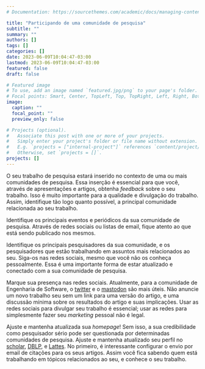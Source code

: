 ```yaml
---
# Documentation: https://sourcethemes.com/academic/docs/managing-content/

title: "Participando de uma comunidade de pesquisa"
subtitle: ""
summary: ""
authors: []
tags: []
categories: []
date: 2023-06-09T10:04:47-03:00
lastmod: 2023-06-09T10:04:47-03:00
featured: false
draft: false

# Featured image
# To use, add an image named `featured.jpg/png` to your page's folder.
# Focal points: Smart, Center, TopLeft, Top, TopRight, Left, Right, BottomLeft, Bottom, BottomRight.
image:
  caption: ""
  focal_point: ""
  preview_only: false

# Projects (optional).
#   Associate this post with one or more of your projects.
#   Simply enter your project's folder or file name without extension.
#   E.g. `projects = ["internal-project"]` references `content/project/deep-learning/index.md`.
#   Otherwise, set `projects = []`.
projects: []
---
```

O seu trabalho de pesquisa estará inserido no contexto de uma ou mais comunidades de pesquisa. Essa inserção é essencial para que você, através de apresentações e artigos, obtenha <i>feedback</i> sobre o seu trabalho. Isso é muito importante para a qualidade e divulgação do trabalho. Assim, identifique tão logo quanto possível, a principal comunidade relacionada ao seu trabalho.

Identifique os principais eventos e periódicos da sua comunidade de pesquisa. Através de redes sociais ou listas de email, fique atento ao que está sendo publicado nos mesmos.

Identifique os principais pesquisadores da sua comunidade, e os pesquisadores que estão trabalhando em assuntos mais relacionados ao seu. Siga-os nas redes sociais, mesmo que você não os conheça pessoalmente. Essa é uma importante forma de estar atualizado e conectado com a sua comunidade de pesquisa.

Marque sua presença nas redes sociais. Atualmente, para a comunidade de Engenharia de Software, o [twitter](https://twitter.com/pauloborba) e o [mastodon](https://mastodon.social/@PauloBorba) são mais úteis. Não anuncie um novo trabalho seu sem um link para uma versão do artigo, e uma discussão mínima sobre os resultados do artigo e suas implicações. Usar as redes sociais para divulgar seu trabalho é essencial; usar as redes para simplesmente fazer seu <i>marketing</i> pessoal não é legal.

Ajuste e mantenha atualizada sua <i>homepage</i>! Sem isso, a sua credibilidade como pesquisador sério pode ser questionada por determinadas comunidades de pesquisa. Ajuste e mantenha atualizado seu perfil no [scholar](https://scholar.google.com.br/citations?user=PpRDLgcAAAAJ&hl=en&oi=ao), [DBLP](http://dblp.uni-trier.de/pers/hd/b/Borba:Paulo), e [Lattes](http://lattes.cnpq.br/9395715443254344). No primeiro, é interessante configurar o envio por email de citações para os seus artigos. Assim você fica sabendo quem está trabalhando em tópicos relacionados ao seu, e conhece o seu trabalho.
